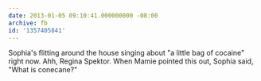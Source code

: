 ```yaml
---
date: 2013-01-05 09:10:41.000000000 -08:00
archive: fb
id: '1357405841'
---
```


Sophia's flitting around the house singing about "a little bag of cocaine" right now. Ahh, Regina Spektor. When Mamie pointed this out, Sophia said, "What is conecane?"
